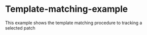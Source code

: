 # Template-matching-example

This example shows the template matching procedure to tracking a selected patch
